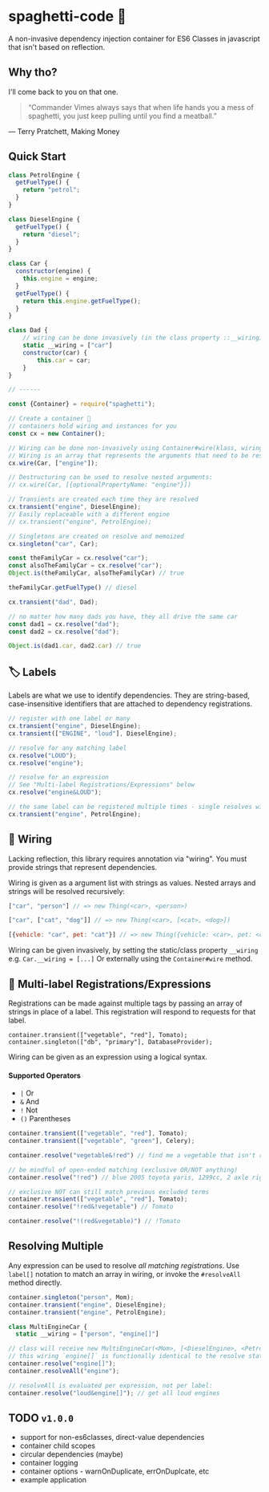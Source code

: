 # spaghetti-code 🍝
A non-invasive dependency injection container for ES6 Classes in javascript that isn't based on reflection.

## Why tho?

I'll come back to you on that one.

> “Commander Vimes always says that when life hands you a mess of spaghetti, you just keep pulling until you find a meatball.”

― Terry Pratchett, Making Money


## Quick Start
```javascript
class PetrolEngine {
  getFuelType() {
    return "petrol";
  }
}

class DieselEngine {
  getFuelType() {
    return "diesel";
  }
}

class Car {
  constructor(engine) {
    this.engine = engine;
  }
  getFuelType() {
    return this.engine.getFuelType();
  }
}

class Dad {
    // wiring can be done invasively (in the class property ::__wiring)
    static __wiring = ["car"]
    constructor(car) {
        this.car = car;
    }
}

// ------

const {Container} = require("spaghetti");

// Create a container 🎉
// containers hold wiring and instances for you
const cx = new Container();

// Wiring can be done non-invasively using Container#wire(klass, wiring)
// Wiring is an array that represents the arguments that need to be resolved for the constructor. 
cx.wire(Car, ["engine"]);

// Destructuring can be used to resolve nested arguments:
// cx.wire(Car, [{optionalPropertyName: "engine"}])

// Transients are created each time they are resolved
cx.transient("engine", DieselEngine);
// Easily replaceable with a different engine
// cx.transient("engine", PetrolEngine);

// Singletons are created on resolve and memoized
cx.singleton("car", Car);

const theFamilyCar = cx.resolve("car");
const alsoTheFamilyCar = cx.resolve("car");
Object.is(theFamilyCar, alsoTheFamilyCar) // true

theFamilyCar.getFuelType() // diesel

cx.transient("dad", Dad);

// no matter how many dads you have, they all drive the same car
const dad1 = cx.resolve("dad");
const dad2 = cx.resolve("dad");

Object.is(dad1.car, dad2.car) // true
```

## 🏷 Labels
Labels are what we use to identify dependencies. They are string-based, case-insensitive identifiers that are attached to dependency registrations.

```javascript
// register with one label or many
cx.transient("engine", DieselEngine);
cx.transient(["ENGINE", "loud"], DieselEngine);

// resolve for any matching label
cx.resolve("LOUD");
cx.resolve("engine");

// resolve for an expression
// See "Multi-label Registrations/Expressions" below
cx.resolve("engine&LOUD");

// the same label can be registered multiple times - single resolves will resolve the first match.
cx.transient("engine", PetrolEngine);
```

## 🔌 Wiring
Lacking reflection, this library requires annotation via "wiring". You must provide strings that represent dependencies. 

Wiring is given as a argument list with strings as values. Nested arrays and strings will be resolved recursively:

```javascript
["car", "person"] // => new Thing(<car>, <person>)

["car", ["cat", "dog"]] // => new Thing(<car>, [<cat>, <dog>])

[{vehicle: "car", pet: "cat"}] // => new Thing({vehicle: <car>, pet: <cat>})
```

Wiring can be given invasively, by setting the static/class property `__wiring` e.g. `Car.__wiring = [...]` Or externally using the `Container#wire` method.

## 🧮 Multi-label Registrations/Expressions
Registrations can be made against multiple tags by passing an array of strings in place of a label. This registration will respond to requests for that label.

```
container.transient(["vegetable", "red"], Tomato);
container.singleton(["db", "primary"], DatabaseProvider);
```

Wiring can be given as an expression using a logical syntax. 

#### Supported Operators
* `|` Or
* `&` And
* `!` Not
* `()` Parentheses

```javascript
container.transient(["vegetable", "red"], Tomato);
container.transient(["vegetable", "green"], Celery);

container.resolve("vegetable&!red") // find me a vegetable that isn't red

// be mindful of open-ended matching (exclusive OR/NOT anything)
container.resolve("!red") // blue 2005 toyota yaris, 1299cc, 2 axle rigid body

// exclusive NOT can still match previous excluded terms
container.transient(["vegetable", "red"], Tomato);
container.resolve("!red&!vegetable") // Tomato

container.resolve("!(red&vegetable)") // !Tomato
```

## Resolving Multiple
Any expression can be used to resolve _all matching registrations_. Use `label[]` notation to match an array in wiring, or invoke the `#resolveAll` method directly.

```javascript
container.singleton("person", Mom);
container.transient("engine", DieselEngine);
container.transient("engine", PetrolEngine);

class MultiEngineCar {
  static __wiring = ["person", "engine[]"]

// class will receive new MultiEngineCar(<Mom>, [<DieselEngine>, <PetrolEngine>])
// this wiring `engine[]` is functionally identical to the resolve statements below:
container.resolve("engine[]");
container.resolveAll("engine");

// resolveAll is evaluated per expression, not per label: 
container.resolve("loud&engine[]"); // get all loud engines
```

## TODO `v1.0.0`
* support for non-es6classes, direct-value dependencies
* container child scopes
* circular dependencies (maybe)
* container logging
* container options - warnOnDuplicate, errOnDuplcate, etc
* example application
